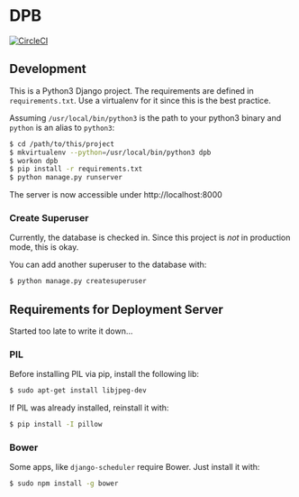 # DPB

[![CircleCI](https://img.shields.io/circleci/project/n2o/dpb.svg?maxAge=2592000)](https://github.com/n2o/dpb)

## Development
This is a Python3 Django project. The requirements are defined in `requirements.txt`. Use a virtualenv for it since this is the best practice.

Assuming `/usr/local/bin/python3` is the path to your python3 binary and `python` is an alias to `python3`:
```bash
$ cd /path/to/this/project
$ mkvirtualenv --python=/usr/local/bin/python3 dpb
$ workon dpb
$ pip install -r requirements.txt
$ python manage.py runserver
```

The server is now accessible under http://localhost:8000

### Create Superuser
Currently, the database is checked in. Since this project is *not* in production mode, this is okay. 

You can add another superuser to the database with:

```bash
$ python manage.py createsuperuser
```

## Requirements for Deployment Server
Started too late to write it down...

### PIL
Before installing PIL via pip, install the following lib:
```bash
$ sudo apt-get install libjpeg-dev
```

If PIL was already installed, reinstall it with:
```bash
$ pip install -I pillow
```

### Bower

Some apps, like `django-scheduler` require Bower. Just install it with:
```bash
$ sudo npm install -g bower
```
